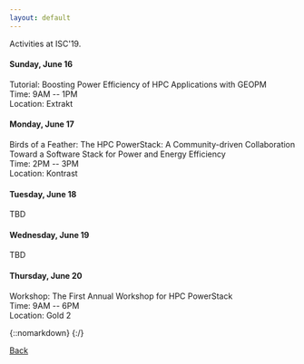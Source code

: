 ```yaml
---
layout: default
---
```

Activities at ISC'19.


<h4>Sunday, June 16</h4>
Tutorial: Boosting Power Efficiency of HPC Applications with GEOPM <br/>
Time: 9AM -- 1PM <br/>
Location: Extrakt <br/>

<h4>Monday, June 17</h4>
Birds of a Feather: The HPC PowerStack: A Community-driven Collaboration Toward a Software Stack for Power and Energy Efficiency <br/>
Time: 2PM -- 3PM <br/>
Location: Kontrast <br/>

<h4>Tuesday, June 18</h4>
TBD <br/>

<h4>Wednesday, June 19</h4>
TBD <br/>

<h4>Thursday, June 20</h4>
Workshop: The First Annual Workshop for HPC PowerStack <br/>
Time: 9AM -- 6PM <br/>
Location: Gold 2 <br/>


{::nomarkdown}
{:/}


[Back](./)
